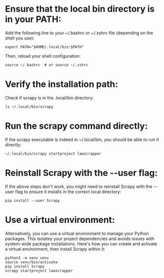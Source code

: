 # Ensure that the local bin directory is in your PATH:

Add the following line to your ~/.bashrc or ~/.zshrc file (depending on the shell you use):

```
export PATH="$HOME/.local/bin:$PATH"
```

Then, reload your shell configuration:

```
source ~/.bashrc  # or source ~/.zshrc
```

# Verify the installation path:

Check if scrapy is in the .local/bin directory:

```
ls ~/.local/bin/scrapy

```

# Run the scrapy command directly:

If the scrapy executable is indeed in ~/.local/bin, you should be able to run it directly:

```
~/.local/bin/scrapy startproject lawscrapper
```

# Reinstall Scrapy with the --user flag:

If the above steps don't work, you might need to reinstall Scrapy with the --user flag to ensure it installs in the correct local directory:

```
pip install --user Scrapy
```

# Use a virtual environment:

Alternatively, you can use a virtual environment to manage your Python packages. This isolates your project dependencies and avoids issues with system-wide package installations. Here's how you can create and activate a virtual environment, then install Scrapy within it:

```
python3 -m venv venv
source venv/bin/activate
pip install Scrapy
scrapy startproject lawscrapper

```
